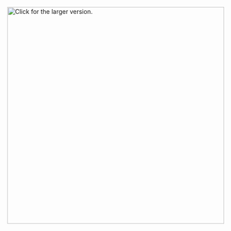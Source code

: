 


<a href="https://grupaeurocash.pl/html/mapa-zakupydlaseniora.html"><img src="http://drive.google.com/uc?export=view&id=1IpeqfFKIeNRzFi3lhQEg4XI_6d8xzSQC" style="width: 500px; max-width: 100%; height: auto" title="Click for the larger version." /></a>
